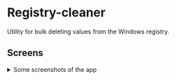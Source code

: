 # Registry-cleaner
Utility for bulk deleting values from the Windows registry.

## Screens
<details>
<summary>Some screenshots of the app</summary>

Main window:  
![Main window](Screens/1.png)  
About window:  
![About window](Screens/2.png)

</details>
